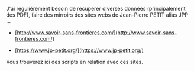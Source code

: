 J'ai réguliérement besoin de recuperer diverses données (principalement des PDF), faire des mirroirs des sites webs de Jean-Pierre PETIT alias JPP ...

- [http://www.savoir-sans-frontieres.com/](http://www.savoir-sans-frontieres.com/)

- [https://www.jp-petit.org/](https://www.jp-petit.org/)

Vous trouverez ici des scripts en relation avec ces sites. 
